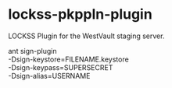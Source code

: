 # lockss-pkppln-plugin
LOCKSS Plugin for the WestVault staging server.

ant sign-plugin \
	-Dsign-keystore=FILENAME.keystore \
	-Dsign-keypass=SUPERSECRET \
	-Dsign-alias=USERNAME
